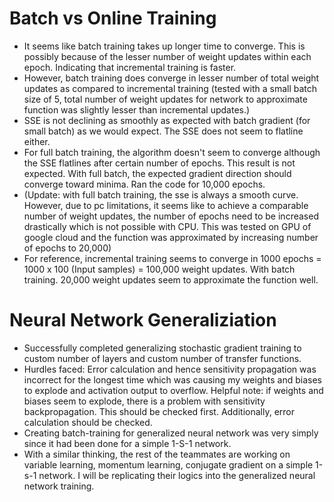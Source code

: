 # Batch vs Online Training
* It seems like batch training takes up longer time to converge. This is possibly because of the lesser number of weight updates within each epoch. Indicating that incremental training is faster.
* However, batch training does converge in lesser number of total weight updates as compared to incremental training (tested with a small batch size of 5, total number of weight updates for network to approximate function was slightly lesser than incremental updates.)
* SSE is not declining as smoothly as expected with batch gradient (for small batch) as we would expect. The SSE does not seem to flatline either.  
* For full batch training, the algorithm doesn't seem to converge although the SSE flatlines after certain number of epochs. This result is not expected. With full batch, the expected gradient direction should converge toward minima. Ran the code for 10,000 epochs.
* (Update: with full batch training, the sse is always a smooth curve. However, due to pc limitations, it seems like to achieve a comparable number of weight updates, the number of epochs need to be increased drastically which is not possible with CPU. This was tested on GPU of google cloud and the function was approximated by increasing number of epochs to 20,000)
* For reference, incremental training seems to converge in 1000 epochs = 1000 x 100 (Input samples) = 100,000 weight updates. With batch training. 20,000 weight updates seem to approximate the function well.


# Neural Network Generaliziation
* Successfully completed generalizing stochastic gradient training to custom number of layers and custom number of transfer functions.
* Hurdles faced: Error calculation and hence sensitivity propagation was incorrect for the longest time which was causing my weights and biases to explode and activation output to overflow. Helpful note: if weights and biases seem to explode, there is a problem with sensitivity backpropagation. This should be checked first. Additionally, error calculation should be checked.
* Creating batch-training for generalized neural network was very simply since it had been done for a simple 1-S-1 network. 
* With a similar thinking, the rest of the teammates are working on variable learning, momentum learning, conjugate gradient on a simple 1-s-1 network. I will be replicating their logics into the generalized neural network training. 